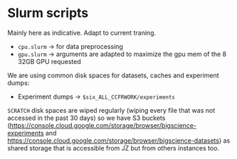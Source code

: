 # Slurm scripts

Mainly here as indicative. Adapt to current traning.

- `cpu.slurm` -> for data preprocessing
- `gpu.slurm` -> arguments are adapted to maximize the gpu mem of the 8 32GB GPU requested




We are using common disk spaces for datasets, caches and experiment dumps:


- Experiment dumps -> `$six_ALL_CCFRWORK/experiments`

`SCRATCH` disk spaces are wiped regularly (wiping every file that was not accessed in the past 30 days) so we have S3 buckets (https://console.cloud.google.com/storage/browser/bigscience-experiments and https://console.cloud.google.com/storage/browser/bigscience-datasets) as shared storage that is accessible from JZ but from others instances too.
